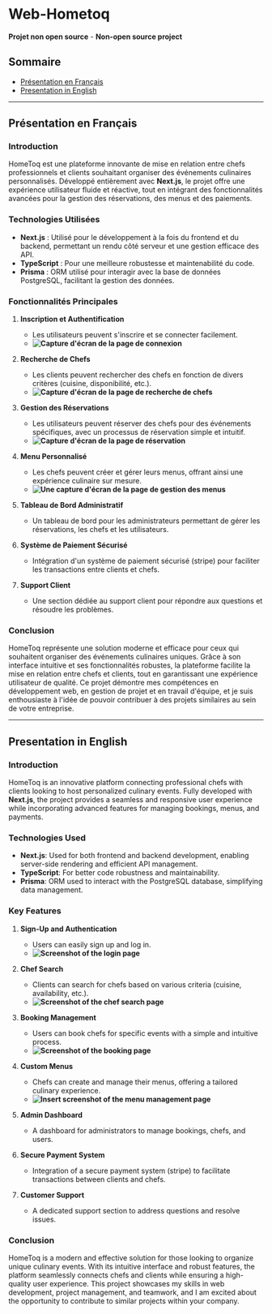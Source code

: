 # Web-Hometoq

**Projet non open source** - **Non-open source project**

## Sommaire  
- [Présentation en Français](#présentation-en-français)  
- [Presentation in English](#presentation-in-english)  

---

## Présentation en Français  

### Introduction  

HomeToq est une plateforme innovante de mise en relation entre chefs professionnels et clients souhaitant organiser des événements culinaires personnalisés. Développé entièrement avec **Next.js**, le projet offre une expérience utilisateur fluide et réactive, tout en intégrant des fonctionnalités avancées pour la gestion des réservations, des menus et des paiements.

### Technologies Utilisées  

- **Next.js** : Utilisé pour le développement à la fois du frontend et du backend, permettant un rendu côté serveur et une gestion efficace des API.  
- **TypeScript** : Pour une meilleure robustesse et maintenabilité du code.  
- **Prisma** : ORM utilisé pour interagir avec la base de données PostgreSQL, facilitant la gestion des données.

### Fonctionnalités Principales  

1. **Inscription et Authentification**  
   - Les utilisateurs peuvent s'inscrire et se connecter facilement.  
   - **![Capture d'écran de la page de connexion](https://i.imgur.com/wf0GOdx.png)**

2. **Recherche de Chefs**  
   - Les clients peuvent rechercher des chefs en fonction de divers critères (cuisine, disponibilité, etc.).  
   - **![Capture d'écran de la page de recherche de chefs](https://i.imgur.com/YaU71L3.png)**

3. **Gestion des Réservations**  
   - Les utilisateurs peuvent réserver des chefs pour des événements spécifiques, avec un processus de réservation simple et intuitif.  
   - **![Capture d'écran de la page de réservation](https://i.imgur.com/VfqX07F.png)**

4. **Menu Personnalisé**  
   - Les chefs peuvent créer et gérer leurs menus, offrant ainsi une expérience culinaire sur mesure.  
   - **![Une capture d'écran de la page de gestion des menus](https://i.imgur.com/ZbgH4gJ.png)**

5. **Tableau de Bord Administratif**  
   - Un tableau de bord pour les administrateurs permettant de gérer les réservations, les chefs et les utilisateurs.  

6. **Système de Paiement Sécurisé**  
   - Intégration d'un système de paiement sécurisé (stripe) pour faciliter les transactions entre clients et chefs.  

7. **Support Client**  
   - Une section dédiée au support client pour répondre aux questions et résoudre les problèmes.  

### Conclusion  

HomeToq représente une solution moderne et efficace pour ceux qui souhaitent organiser des événements culinaires uniques. Grâce à son interface intuitive et ses fonctionnalités robustes, la plateforme facilite la mise en relation entre chefs et clients, tout en garantissant une expérience utilisateur de qualité. Ce projet démontre mes compétences en développement web, en gestion de projet et en travail d'équipe, et je suis enthousiaste à l'idée de pouvoir contribuer à des projets similaires au sein de votre entreprise.

---

## Presentation in English  

### Introduction  

HomeToq is an innovative platform connecting professional chefs with clients looking to host personalized culinary events. Fully developed with **Next.js**, the project provides a seamless and responsive user experience while incorporating advanced features for managing bookings, menus, and payments.

### Technologies Used  

- **Next.js**: Used for both frontend and backend development, enabling server-side rendering and efficient API management.  
- **TypeScript**: For better code robustness and maintainability.  
- **Prisma**: ORM used to interact with the PostgreSQL database, simplifying data management.

### Key Features  

1. **Sign-Up and Authentication**  
   - Users can easily sign up and log in.  
   - **![Screenshot of the login page](https://i.imgur.com/wf0GOdx.png)**

2. **Chef Search**  
   - Clients can search for chefs based on various criteria (cuisine, availability, etc.).  
   - **![Screenshot of the chef search page](https://i.imgur.com/YaU71L3.png)**

3. **Booking Management**  
   - Users can book chefs for specific events with a simple and intuitive process.  
   - **![Screenshot of the booking page](https://i.imgur.com/VfqX07F.png)**

4. **Custom Menus**  
   - Chefs can create and manage their menus, offering a tailored culinary experience.  
   - **![Insert screenshot of the menu management page](https://i.imgur.com/ZbgH4gJ.png)**

5. **Admin Dashboard**  
   - A dashboard for administrators to manage bookings, chefs, and users.  

6. **Secure Payment System**  
   - Integration of a secure payment system (stripe) to facilitate transactions between clients and chefs.  

7. **Customer Support**  
   - A dedicated support section to address questions and resolve issues.  

### Conclusion  

HomeToq is a modern and effective solution for those looking to organize unique culinary events. With its intuitive interface and robust features, the platform seamlessly connects chefs and clients while ensuring a high-quality user experience. This project showcases my skills in web development, project management, and teamwork, and I am excited about the opportunity to contribute to similar projects within your company.
